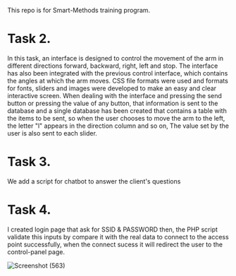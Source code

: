 This repo is for Smart-Methods training program. 
# Task 2.
In this task, an interface is designed to control the movement of the arm in different directions forward, backward, right, left and stop.
The interface has also been integrated with the previous control interface, which contains the angles at which the arm moves.
CSS file formats were used and formats for fonts, sliders and images were developed to make an easy and clear interactive screen.
When dealing with the interface and pressing the send button or pressing the value of any button, that information is sent to the database and a single database has been created that contains a table with the items to be sent, so when the user chooses to move the arm to the left, the letter "l" appears in the direction column and so on, The value set by the user is also sent to each slider.
# Task 3.
We add a script for chatbot to answer the client's questions

# Task 4.
I created login page that ask for SSID & PASSWORD then, the PHP script validate this inputs by compare it with the real data to connect to the access point successfully, when the connect sucess it will redirect the user to the control-panel page.

![Screenshot (563)](https://user-images.githubusercontent.com/81419024/128616534-34b3d229-2595-458d-8ba1-6e8be11a0aa4.png)

